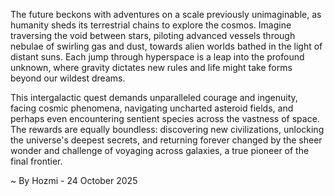 
The future beckons with adventures on a scale previously unimaginable, as humanity sheds its terrestrial chains to explore the cosmos. Imagine traversing the void between stars, piloting advanced vessels through nebulae of swirling gas and dust, towards alien worlds bathed in the light of distant suns. Each jump through hyperspace is a leap into the profound unknown, where gravity dictates new rules and life might take forms beyond our wildest dreams.

This intergalactic quest demands unparalleled courage and ingenuity, facing cosmic phenomena, navigating uncharted asteroid fields, and perhaps even encountering sentient species across the vastness of space. The rewards are equally boundless: discovering new civilizations, unlocking the universe's deepest secrets, and returning forever changed by the sheer wonder and challenge of voyaging across galaxies, a true pioneer of the final frontier.

~ By Hozmi - 24 October 2025
